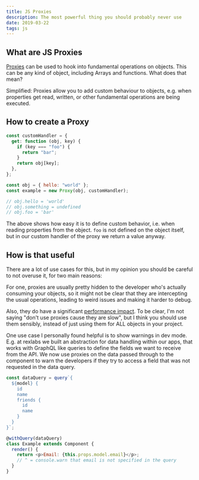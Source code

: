 ```yaml
---
title: JS Proxies
description: The most powerful thing you should probably never use
date: 2019-03-22
tags: js
---
```


## What are JS Proxies

[Proxies](https://developer.mozilla.org/en-US/docs/Web/JavaScript/Reference/Global_Objects/Proxy) can be used to hook into fundamental operations on objects. This can be any kind of object, including Arrays and functions. What does that mean?

Simplified: Proxies allow you to add custom behaviour to objects, e.g. when properties get read, written, or other fundamental operations are being executed.

## How to create a Proxy

```js
const customHandler = {
  get: function (obj, key) {
    if (key === "foo") {
      return "bar";
    }
    return obj[key];
  },
};

const obj = { hello: "world" };
const example = new Proxy(obj, customHandler);

// obj.hello = 'world'
// obj.something = undefined
// obj.foo = 'bar'
```

The above shows how easy it is to define custom behavior, i.e. when reading properties from the object. `foo` is not defined on the object itself, but in our custom handler of the proxy we return a value anyway.

## How is that useful

There are a lot of use cases for this, but in my opinion you should be careful to not overuse it, for two main reasons:

For one, proxies are usually pretty hidden to the developer who's actually consuming your objects, so it might not be clear that they are intercepting the usual operations, leading to weird issues and making it harder to debug.

Also, they do have a significant [performance impact](http://thecodebarbarian.com/thoughts-on-es6-proxies-performance). To be clear, I'm not saying "don't use proxies cause they are slow", but I think you should use them sensibly, instead of just using them for ALL objects in your project.

One use case I personally found helpful is to show warnings in dev mode. E.g. at rexlabs we built an abstraction for data handling within our apps, that works with GraphQL like queries to define the fields we want to receive from the API. We now use proxies on the data passed through to the component to warn the developers if they try to access a field that was not requested in the data query.

```js
const dataQuery = query`{
  ${model} {
    id
    name
    friends {
      id
      name
    }
  }
}`;

@withQuery(dataQuery)
class Example extends Component {
  render() {
    return <p>Email: {this.props.model.email}</p>;
    // ^ = console.warn that email is not specified in the query
  }
}
```
